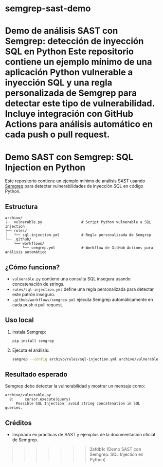 
# semgrep-sast-demo
Demo de análisis SAST con Semgrep: detección de inyección SQL en Python  Este repositorio contiene un ejemplo mínimo de una aplicación Python vulnerable a inyección SQL y una regla personalizada de Semgrep para detectar este tipo de vulnerabilidad. Incluye integración con GitHub Actions para análisis automático en cada push o pull request.
=======
# Demo SAST con Semgrep: SQL Injection en Python

Este repositorio contiene un ejemplo mínimo de análisis SAST usando [Semgrep](https://semgrep.dev/) para detectar vulnerabilidades de inyección SQL en código Python.

## Estructura

```
archivo/
├── vulnerable.py                  # Script Python vulnerable a SQL Injection
├── rules/
│   └── sql-injection.yml          # Regla personalizada de Semgrep
└── .github/
    └── workflows/
        └── semgrep.yml            # Workflow de GitHub Actions para análisis automático
```

## ¿Cómo funciona?

- `vulnerable.py` contiene una consulta SQL insegura usando concatenación de strings.
- `rules/sql-injection.yml` define una regla personalizada para detectar este patrón inseguro.
- `.github/workflows/semgrep.yml` ejecuta Semgrep automáticamente en cada push o pull request.

## Uso local

1. Instala Semgrep:
   ```sh
   pip install semgrep
   ```
2. Ejecuta el análisis:
   ```sh
   semgrep --config archivo/rules/sql-injection.yml archivo/vulnerable.py
   ```

## Resultado esperado

Semgrep debe detectar la vulnerabilidad y mostrar un mensaje como:
```
archivo/vulnerable.py
  8:     cursor.execute(query)
     Possible SQL Injection: avoid string concatenation in SQL queries.
```

## Créditos
- Inspirado en prácticas de SAST y ejemplos de la documentación oficial de Semgrep.
>>>>>>> 2afdb1c (Demo SAST con Semgrep: SQL Injection en Python)
